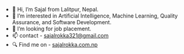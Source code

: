 - 👋 Hi, I’m Sajal from Lalitpur, Nepal.
- 👀 I’m interested in Artificial Intelligence, Machine Learning, Quality Assurance, and Software Development.
- 🤔 I’m looking for job placement. 
- 📫 contact - sajalrokka321@gmail.com
- 🔍 Find me on - [sajalrokka.com.np](sajalrokka.com.np)


<!--
**me-sajal/me-sajal** is a ✨ _special_ ✨ repository because its `README.md` (this file) appears on your GitHub profile.

Here are some ideas to get you started:

- 🔭 I’m currently working on ...
- 🌱 I’m currently learning ...
- 👯 I’m looking to collaborate on ...
- 🤔 I’m looking for help with ...
- 💬 Ask me about ...
- 📫 How to reach me: ...
- 😄 Pronouns: ...
- ⚡ Fun fact: ...
-->
